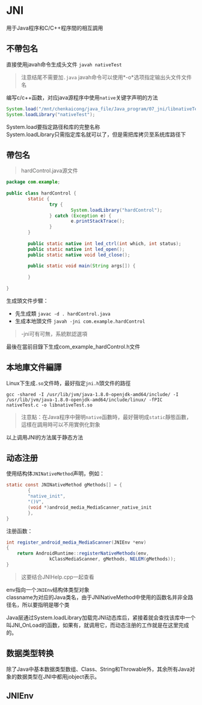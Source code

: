 
# **JNI**

用于Java程序和C/C++程序間的相互調用

## **不帶包名**

直接使用javah命令生成头文件  `javah nativeTest`  

> 注意结尾不需要加`.java` 
> javah命令可以使用*-o*选项指定输出头文件文件名

编写c/c++函数，对应java源程序中使用`native`关键字声明的方法

```java
System.load("/mnt/chenkaicong/java_file/Java_program/07_jni/libnativeTest.so");
System.loadLibrary("nativeTest");
```

System.load要指定路径和库的完整名称  
System.loadLibrary只需指定库名就可以了，但是需把库拷贝至系统库路径下  

## **帶包名**

> hardControl.java源文件

```java
package com.example;                                             
                                                                 
public class hardControl {                                       
        static {                                                 
                try {                                            
                        System.loadLibrary("hardControl");       
                } catch (Exception e) {                          
                        e.printStackTrace();                     
                }                                                
        }                                                        
                                                                 
        public static native int led_ctrl(int which, int status);
        public static native int led_open();                     
        public static native void led_close();                   
                                                                 
        public static void main(String args[]) {                 
                                                                 
        }                                                        
                                                                 
}                                                                
```

生成頭文件步驟：  

- 先生成類  `javac -d . hardControl.java`
- 生成本地頭文件  `javah -jni com.example.hardControl`  
> -jni可有可無，系統默認選項  

最後在當前目錄下生成com_example_hardControl.h文件 


## **本地庫文件編譯**  

Linux下生成`.so`文件時，最好指定`jni.h`頭文件的路徑

``` 
gcc -shared -I /usr/lib/jvm/java-1.8.0-openjdk-amd64/include/ -I /usr/lib/jvm/java-1.8.0-openjdk-amd64/include/linux/ -fPIC nativeTest.c -o libnativeTest.so                                          
```

> 注意點：在Java程序中聲明`native`函數時，最好聲明成`static`靜態函數，這樣在調用時可以不用實例化對象

以上调用JNI的方法属于静态方法

## 动态注册

使用结构体`JNINativeMethod`声明，例如：

```java
static const JNINativeMethod gMethods[] = {
        {
        "native_init",
        "()V",
        (void *)android_media_MediaScanner_native_init
        },
}
```

注册函数：

```java
int register_android_media_MediaScanner(JNIEnv *env)
{
    return AndroidRuntime::registerNativeMethods(env,
                kClassMediaScanner, gMethods, NELEM(gMethods));
}
```

> 这要结合JNIHelp.cpp一起查看

env指向一个`JNIEnv`结构体类型对象  
classname为对应的Java类名，由于JNINativeMethod中使用的函数名并非全路径名，所以要指明是哪个类  

Java层通过System.loadLibrary加载完JNI动态库后，紧接着就会查找该库中一个叫JNI_OnLoad的函数，如果有，就调用它，而动态注册的工作就是在这里完成的。  
## 数据类型转换

除了Java中基本数据类型数组、Class、String和Throwable外，其余所有Java对象的数据类型在JNI中都用jobject表示。  

## JNIEnv




